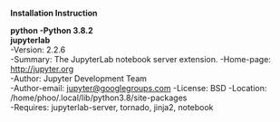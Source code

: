 
  **Installation Instruction**

**python -Python 3.8.2**    
**jupyterlab**    
-Version: 2.2.6    
-Summary: The JupyterLab notebook server extension. 
-Home-page: http://jupyter.org  
-Author: Jupyter Development Team  
-Author-email: jupyter@googlegroups.com 
-License: BSD 
-Location: /home/phoo/.local/lib/python3.8/site-packages  
-Requires: jupyterlab-server, tornado, jinja2, notebook
 

